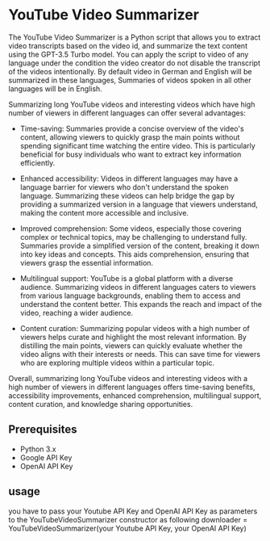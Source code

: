 # YouTube Video Summarizer

The YouTube Video Summarizer is a Python script that allows you to extract video transcripts based on the video id, and summarize the 
text content using the GPT-3.5 Turbo model. You can apply the script to video of any language under the condition the video creator do 
not disable the transcript of the videos intentionally. By default video in German and English will be summarized in these languages, 
Summaries of videos spoken in all other languages will be in English. 


Summarizing long YouTube videos and interesting videos which have high number of viewers in different languages can offer several advantages:

- Time-saving: Summaries provide a concise overview of the video's content, allowing viewers to quickly grasp the main points without 
spending significant time watching the entire video. This is particularly beneficial for busy individuals who want to extract key 
information efficiently.

- Enhanced accessibility: Videos in different languages may have a language barrier for viewers who don't understand the spoken 
language. Summarizing these videos can help bridge the gap by providing a summarized version in a language that viewers understand, 
making the content more accessible and inclusive.

- Improved comprehension: Some videos, especially those covering complex or technical topics, may be challenging to understand fully. 
Summaries provide a simplified version of the content, breaking it down into key ideas and concepts. This aids comprehension, ensuring 
that viewers grasp the essential information.

- Multilingual support: YouTube is a global platform with a diverse audience. Summarizing videos in different languages caters to 
viewers from various language backgrounds, enabling them to access and understand the content better. This expands the reach and impact 
of the video, reaching a wider audience.

- Content curation: Summarizing popular videos with a high number of viewers helps curate and highlight the most relevant information. 
By distilling the main points, viewers can quickly evaluate whether the video aligns with their interests or needs. This can save time 
for viewers who are exploring multiple videos within a particular topic.


Overall, summarizing long YouTube videos and interesting videos with a high number of viewers in different languages offers time-saving 
benefits, accessibility improvements, enhanced comprehension, multilingual support, content curation, and knowledge sharing 
opportunities.

 ## Prerequisites

- Python 3.x
- Google API Key
- OpenAI API Key

## usage 
you have to pass your Youtube API Key and OpenAI API Key as parameters to the YouTubeVideoSummarizer constructor as following
downloader = YouTubeVideoSummarizer(your Youtube API Key, your OpenAI API Key)

